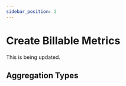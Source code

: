 ```yaml
---
sidebar_position: 2
---
```


# Create Billable Metrics

This is being updated.

## Aggregation Types
